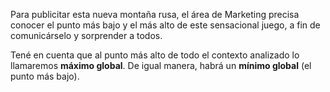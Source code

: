 Para publicitar esta nueva montaña rusa, el área de Marketing precisa conocer el punto más bajo y el más alto de este sensacional juego, a fin de comunicárselo y sorprender a todos. 

Tené en cuenta que al punto más alto de todo el contexto analizado lo llamaremos **máximo global**. De igual manera, habrá un **mínimo global** (el punto más bajo). 